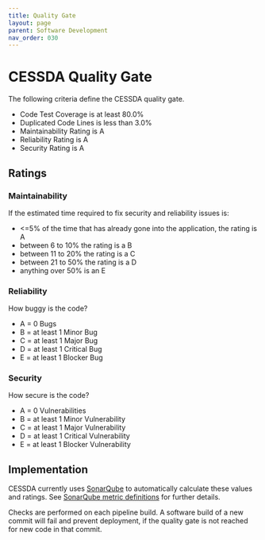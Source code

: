 ```yaml
---
title: Quality Gate
layout: page
parent: Software Development
nav_order: 030
---
```


# CESSDA Quality Gate

The following criteria define the CESSDA quality gate.

- Code Test Coverage is at least 80.0%
- Duplicated Code Lines is less than 3.0%
- Maintainability Rating is A
- Reliability Rating is A
- Security Rating is A

## Ratings

### Maintainability

If the estimated time required to fix security and reliability issues is:

- <=5% of the time that has already gone into the application, the rating is A
- between 6 to 10% the rating is a B
- between 11 to 20% the rating is a C
- between 21 to 50% the rating is a D
- anything over 50% is an E

### Reliability

How buggy is the code?

- A = 0 Bugs
- B = at least 1 Minor Bug
- C = at least 1 Major Bug
- D = at least 1 Critical Bug
- E = at least 1 Blocker Bug

### Security

How secure is the code?

- A = 0 Vulnerabilities
- B = at least 1 Minor Vulnerability
- C = at least 1 Major Vulnerability
- D = at least 1 Critical Vulnerability
- E = at least 1 Blocker Vulnerability

## Implementation

CESSDA currently uses [SonarQube](https://sonarqube.cessda.eu) to automatically calculate these values and ratings.
See [SonarQube metric definitions](https://sonarqube.cessda.eu/documentation/user-guide/metric-definitions/) for further details.

Checks are performed on each pipeline build.
A software build of a new commit will fail and prevent deployment, if the quality gate is not reached for new code in that commit.

